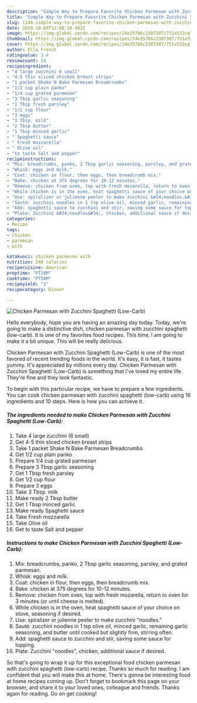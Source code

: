 ```yaml
---
description: "Simple Way to Prepare Favorite Chicken Parmesan with Zucchini Spaghetti (Low-Carb)"
title: "Simple Way to Prepare Favorite Chicken Parmesan with Zucchini Spaghetti (Low-Carb)"
slug: 1144-simple-way-to-prepare-favorite-chicken-parmesan-with-zucchini-spaghetti-low-carb
date: 2020-10-09T12:08:34.403Z
image: https://img-global.cpcdn.com/recipes/24e357b6c2307387/751x532cq70/chicken-parmesan-with-zucchini-spaghetti-low-carb-recipe-main-photo.jpg
thumbnail: https://img-global.cpcdn.com/recipes/24e357b6c2307387/751x532cq70/chicken-parmesan-with-zucchini-spaghetti-low-carb-recipe-main-photo.jpg
cover: https://img-global.cpcdn.com/recipes/24e357b6c2307387/751x532cq70/chicken-parmesan-with-zucchini-spaghetti-low-carb-recipe-main-photo.jpg
author: Ella French
ratingvalue: 3.4
reviewcount: 14
recipeingredient:
- "4 large zucchini 6 small"
- "4-5 thin sliced chicken breast strips"
- "1 packet Shake N Bake Parmesan Breadcrumbs"
- "1/2 cup plain panko"
- "1/4 cup grated parmesan"
- "3 Tbsp garlic seasoning"
- "1 Tbsp fresh parsley"
- "1/2 cup flour"
- "3 eggs"
- "3 Tbsp. milk"
- "2 Tbsp butter"
- "1 Tbsp minced garlic"
- " Spaghetti sauce"
- " Fresh mozzarella"
- " Olive oil"
- "to taste Salt and pepper"
recipeinstructions:
- "Mix: breadcrumbs, panko, 2 Tbsp garlic seasoning, parsley, and grated parmesan."
- "Whisk: eggs and milk."
- "Coat: chicken in flour, then eggs, then breadcrumb mix."
- "Bake: chicken at 375 degrees for 10-12 minutes."
- "Remove: chicken from oven, top with fresh mozarella, return to oven for 3 minutes (or until cheese is melted)."
- "While chicken is in the oven, heat spaghetti sauce of your choice on stove, seasoning if desired."
- "Use: spiralizer or julienne peeler to make zucchini &#34;noodles.&#34;"
- "Sauté: zucchini noodles in 1 tsp olive oil, minced garlic, remaining garlic seasoning, and butter until cooked but slightly firm, stirring often."
- "Add: spaghetti sauce to zucchini and stir, saving some sauce for topping."
- "Plate: Zucchini &#34;noodles&#34;, chicken, additional sauce if desired."
categories:
- Recipe
tags:
- chicken
- parmesan
- with

katakunci: chicken parmesan with 
nutrition: 240 calories
recipecuisine: American
preptime: "PT28M"
cooktime: "PT56M"
recipeyield: "1"
recipecategory: Dinner

---
```



![Chicken Parmesan with Zucchini Spaghetti (Low-Carb)](https://img-global.cpcdn.com/recipes/24e357b6c2307387/751x532cq70/chicken-parmesan-with-zucchini-spaghetti-low-carb-recipe-main-photo.jpg)

Hello everybody, hope you are having an amazing day today. Today, we're going to make a distinctive dish, chicken parmesan with zucchini spaghetti (low-carb). It is one of my favorites food recipes. This time, I am going to make it a bit unique. This will be really delicious.

Chicken Parmesan with Zucchini Spaghetti (Low-Carb) is one of the most favored of recent trending foods in the world. It's easy, it is fast, it tastes yummy. It's appreciated by millions every day. Chicken Parmesan with Zucchini Spaghetti (Low-Carb) is something that I've loved my entire life. They're fine and they look fantastic.




To begin with this particular recipe, we have to prepare a few ingredients. You can cook chicken parmesan with zucchini spaghetti (low-carb) using 16 ingredients and 10 steps. Here is how you can achieve it.

<!--inarticleads1-->

##### The ingredients needed to make Chicken Parmesan with Zucchini Spaghetti (Low-Carb):

1. Take 4 large zucchini (6 small)
1. Get 4-5 thin sliced chicken breast strips
1. Take 1 packet Shake N Bake Parmesan Breadcrumbs
1. Get 1/2 cup plain panko
1. Prepare 1/4 cup grated parmesan
1. Prepare 3 Tbsp garlic seasoning
1. Get 1 Tbsp fresh parsley
1. Get 1/2 cup flour
1. Prepare 3 eggs
1. Take 3 Tbsp. milk
1. Make ready 2 Tbsp butter
1. Get 1 Tbsp minced garlic
1. Make ready  Spaghetti sauce
1. Take  Fresh mozzarella
1. Take  Olive oil
1. Get to taste Salt and pepper




<!--inarticleads2-->

##### Instructions to make Chicken Parmesan with Zucchini Spaghetti (Low-Carb):

1. Mix: breadcrumbs, panko, 2 Tbsp garlic seasoning, parsley, and grated parmesan.
1. Whisk: eggs and milk.
1. Coat: chicken in flour, then eggs, then breadcrumb mix.
1. Bake: chicken at 375 degrees for 10-12 minutes.
1. Remove: chicken from oven, top with fresh mozarella, return to oven for 3 minutes (or until cheese is melted).
1. While chicken is in the oven, heat spaghetti sauce of your choice on stove, seasoning if desired.
1. Use: spiralizer or julienne peeler to make zucchini &#34;noodles.&#34;
1. Sauté: zucchini noodles in 1 tsp olive oil, minced garlic, remaining garlic seasoning, and butter until cooked but slightly firm, stirring often.
1. Add: spaghetti sauce to zucchini and stir, saving some sauce for topping.
1. Plate: Zucchini &#34;noodles&#34;, chicken, additional sauce if desired.




So that's going to wrap it up for this exceptional food chicken parmesan with zucchini spaghetti (low-carb) recipe. Thanks so much for reading. I am confident that you will make this at home. There's gonna be interesting food at home recipes coming up. Don't forget to bookmark this page on your browser, and share it to your loved ones, colleague and friends. Thanks again for reading. Go on get cooking!
